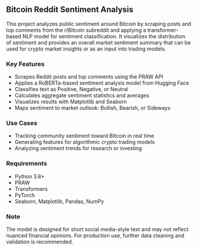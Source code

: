 ## Bitcoin Reddit Sentiment Analysis

This project analyzes public sentiment around Bitcoin by scraping posts and top comments from the r/Bitcoin subreddit and applying a transformer-based NLP model for sentiment classification. It visualizes the distribution of sentiment and provides an overall market sentiment summary that can be used for crypto market insights or as an input into trading models.

### Key Features

* Scrapes Reddit posts and top comments using the PRAW API
* Applies a RoBERTa-based sentiment analysis model from Hugging Face
* Classifies text as Positive, Negative, or Neutral
* Calculates aggregate sentiment statistics and averages
* Visualizes results with Matplotlib and Seaborn
* Maps sentiment to market outlook: Bullish, Bearish, or Sideways

### Use Cases

* Tracking community sentiment toward Bitcoin in real time
* Generating features for algorithmic crypto trading models
* Analyzing sentiment trends for research or investing

### Requirements

* Python 3.8+
* PRAW
* Transformers
* PyTorch
* Seaborn, Matplotlib, Pandas, NumPy

### Note

The model is designed for short social media-style text and may not reflect nuanced financial opinions. For production use, further data cleaning and validation is recommended.
